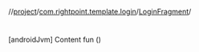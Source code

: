 //[project](../../index.md)/[com.rightpoint.template.login](../index.md)/[LoginFragment](index.md)/[<init>](-init-.md)



# <init>
[androidJvm]
Content
fun [<init>](-init-.md)()
